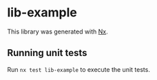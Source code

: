 # lib-example

This library was generated with [Nx](https://nx.dev).

## Running unit tests

Run `nx test lib-example` to execute the unit tests.
